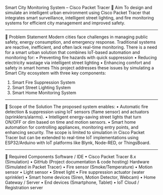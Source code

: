 Smart City Monitoring System – Cisco Packet Tracer
🔹 Aim
To design and simulate an intelligent urban environment using Cisco Packet Tracer that integrates smart surveillance, intelligent street lighting, and fire monitoring systems for efficient city management and improved safety.
________________________________________
🔹 Problem Statement
Modern cities face challenges in managing public safety, energy consumption, and emergency response.
Traditional systems are reactive, inefficient, and often lack real-time monitoring. There is a need for a smart urban solution that combines IoT-based automation and monitoring for:
•	Preventing fire hazards with quick suppression
•	Reducing electricity wastage via intelligent street lighting
•	Enhancing comfort and safety in smart homes
This project addresses these issues by simulating a Smart City ecosystem with three key components:
1.	Smart Fire Suppression System
2.	Smart Street Lighting System
3.	Smart Home Monitoring System
________________________________________
🔹 Scope of the Solution
The proposed system enables:
•	Automatic fire detection & suppression using IoT sensors (flame sensor) and actuators (sprinklers/alarms).
•	Intelligent energy-saving street lights that turn ON/OFF or dim based on time and motion sensors.
•	Smart home automation for controlling appliances, monitoring entry points, and enhancing security.
The scope is limited to simulation in Cisco Packet Tracer but can be extended to real-time IoT implementations using ESP32/Arduino with IoT platforms like Blynk, Node-RED, or ThingsBoard.
________________________________________
🔹 Required Components
Software / IDE
•	Cisco Packet Tracer 8.x (Simulation)
•	GitHub (Project documentation & code hosting)
Hardware (Simulated in Packet Tracer)
•	Fire sensor (Smoke/Temperature)
•	Motion sensor
•	Light sensor
•	Street light 
•	Fire suppression actuator (water sprinkler)
•	Smart home devices (Siren, Motion Detector, Webcam)
•	Home Gateway / Server
•	End devices (Smartphone, Tablet)
•	IoT Cloud / Registration server

